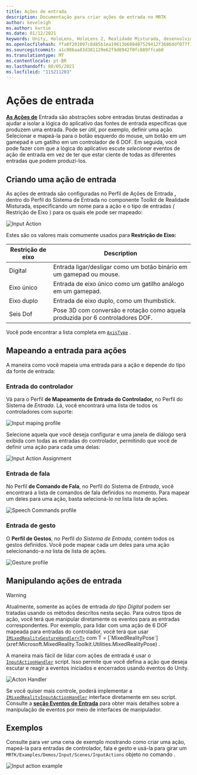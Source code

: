 ```yaml
---
title: Ações de entrada
description: Documentação para criar ações de entrada no MRTK
author: keveleigh
ms.author: kurtie
ms.date: 01/12/2021
keywords: Unity, HoloLens, HoloLens 2, Realidade Misturada, desenvolvimento, MRTK, InputActions,
ms.openlocfilehash: ffa8f201097c8d85b1ea19613b608487529412f3686ddf077f1acc1c34e93c1f
ms.sourcegitcommit: a1c086aa83d381129e62f9d8942f0fc889ffcab0
ms.translationtype: MT
ms.contentlocale: pt-BR
ms.lasthandoff: 08/05/2021
ms.locfileid: "115211203"
---
```

# <a name="input-actions"></a>Ações de entrada

[**As Ações de**](input-actions.md) Entrada são abstrações sobre entradas brutas destinadas a ajudar a isolar a lógica do aplicativo das fontes de entrada específicas que produzem uma entrada. Pode ser útil, por exemplo,  definir uma ação Selecionar e mapeá-la para o botão esquerdo do mouse, um botão em um gamepad e um gatilho em um controlador de 6 DOF. Em seguida, você pode fazer com que a lógica do aplicativo escute *selecionar* eventos de ação de entrada em vez de ter que estar ciente de todas as diferentes entradas que podem produzi-los.

## <a name="creating-an-input-action"></a>Criando uma ação de entrada

As ações de entrada são configuradas  no Perfil de Ações de Entrada **,** dentro do Perfil do Sistema de Entrada no componente Toolkit de Realidade Misturada, especificando um nome para a ação e o tipo de entradas *(* Restrição de Eixo ) para os quais ele pode ser mapeado:

<img src="../images/input/InputActions.png" alt="Input Action" style="max-width:100%;">

Estes são os valores mais comumente usados para **Restrição de Eixo:**

Restrição de eixo | Description
--- | ---
Digital | Entrada ligar/desligar como um botão binário em um gamepad ou mouse.
Eixo único | Entrada de eixo único como um gatilho análogo em um gamepad.
Eixo duplo | Entrada de eixo duplo, como um thumbstick.
Seis Dof | Pose 3D com conversão e rotação como aquela produzida por 6 controladores DOF.

Você pode encontrar a lista completa em [`AxisType`](xref:Microsoft.MixedReality.Toolkit.Utilities.AxisType) .

## <a name="mapping-input-to-actions"></a>Mapeando a entrada para ações

A maneira como você mapeia uma entrada para a ação e depende do tipo da fonte de entrada:

### <a name="controller-input"></a>Entrada do controlador

Vá para o Perfil **de Mapeamento de Entrada do Controlador,** no Perfil do Sistema de *Entrada*. Lá, você encontrará uma lista de todos os controladores com suporte:

<img src="../images/input/ControllerInputMappingProfile.PNG" alt="Input maping profile" style="max-width:100%;">

Selecione aquela que você deseja configurar e uma janela de diálogo será exibida com todas as entradas do controlador, permitindo que você de definir uma ação para cada uma delas:

<img src="../images/input/InputActionAssignment.PNG" alt="Input Action Assignment" style="max-width:100%;">

### <a name="speech-input"></a>Entrada de fala

No Perfil **de Comando de Fala**, no Perfil do Sistema de *Entrada*, você encontrará a lista de comandos de fala definidos no momento. Para mapear um deles para uma ação, basta selecioná-lo *na* lista lista de ações.

<img src="../images/input/SpeechCommandsProfile.png" alt="Speech Commands profile" style="max-width:100%;">

### <a name="gesture-input"></a>Entrada de gesto

O **Perfil de Gestos**, no Perfil *do Sistema de Entrada*, contém todos os gestos definidos. Você pode mapear cada um deles para uma ação selecionando-a *na* lista de lista de ações.

<img src="../images/input/GestureProfile.png" alt="Gesture profile" style="max-width:100%;">

## <a name="handling-input-actions"></a>Manipulando ações de entrada

> [!WARNING]
> Atualmente, somente as ações de entrada *do tipo Digital* podem ser tratadas usando os métodos descritos nesta seção. Para outros tipos de ação, você terá que manipular diretamente os eventos para as entradas correspondentes. Por exemplo, para lidar com uma ação de 6 DOF mapeada para entradas do controlador, você terá que usar [`IMixedRealityGestureHandler<T>`](xref:Microsoft.MixedReality.Toolkit.Input.IMixedRealityGestureHandler`1) com T = [`MixedRealityPose`](xref:Microsoft.MixedReality.Toolkit.Utilities.MixedRealityPose) .

A maneira mais fácil de lidar com ações de entrada é usar o [`InputActionHandler`](xref:Microsoft.MixedReality.Toolkit.Input.InputActionHandler) script. Isso permite que você defina a ação que deseja escutar e reagir a eventos iniciados e encerrados usando eventos do Unity.

<img src="../images/input/InputActionHandler.PNG" alt="Acton Handler" style="max-width:100%;">

Se você quiser mais controle, poderá implementar a [`IMixedRealityInputActionHandler`](xref:Microsoft.MixedReality.Toolkit.Input.IMixedRealityInputActionHandler) interface diretamente em seu script. Consulte a [**seção Eventos de Entrada**](input-events.md) para obter mais detalhes sobre a manipulação de eventos por meio de interfaces de manipulador.

## <a name="examples"></a>Exemplos

Consulte para ver uma cena de exemplo mostrando como criar uma ação, mapeá-la para entradas de controlador, fala e gesto e usá-la para girar um `MRTK/Examples/Demos/Input/Scenes/InputActions` objeto no comando .

<img src="../images/input/InputActionsExample.PNG" alt="Input action example" style="max-width:100%;">
